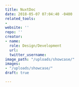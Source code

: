 ```yaml
---
title: NuxtDoc
date: 2018-05-07 07:04:40 -0400
related_tools:
- 
website: ''
repo: ''
creator:
- name: 
  role: Design/Development
  url: 
  twitter_username: 
image_path: "/uploads/showcase/"
images:
- "/uploads/showcase/"
draft: true

---
```

